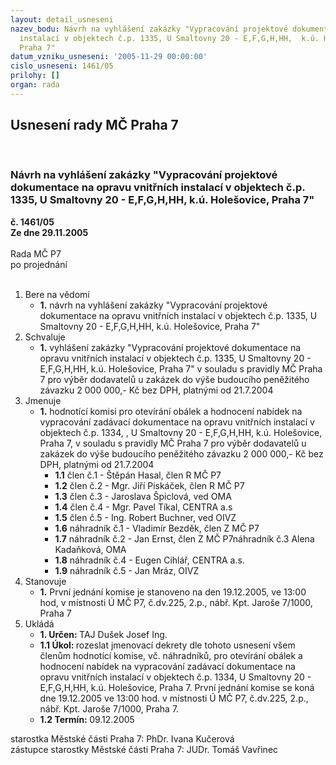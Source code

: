 ```yaml
---
layout: detail_usneseni
nazev_bodu: Návrh na vyhlášení zakázky "Vypracování projektové dokumentace na opravu  vnitřních
  instalací v objektech č.p. 1335, U Smaltovny 20 - E,F,G,H,HH,  k.ú. Holešovice,
  Praha 7"
datum_vzniku_usneseni: '2005-11-29 00:00:00'
cislo_usneseni: 1461/05
prilohy: []
organ: rada
---
```

<div id="ucUsn_pList" class="usn">
	<span><h2>Usnesení rady MČ Praha 7 </h2>
<br></span><div class="standBody">
<span><h3>Návrh na vyhlášení zakázky "Vypracování projektové dokumentace na opravu  vnitřních instalací v objektech č.p. 1335, U Smaltovny 20 - E,F,G,H,HH,  k.ú. Holešovice, Praha 7"</h3></span><div class="center">
		<strong>č. 1461/05</strong><br>
	</div>
<div class="center">
		<strong>Ze dne 29.11.2005</strong><br><br>
	</div>Rada MČ P7<br> po projednání<br><br><ol>
<li>Bere na vědomí<ul><li>
<strong>1.</strong> návrh na vyhlášení zakázky "Vypracování projektové dokumentace na opravu  vnitřních instalací v objektech č.p. 1335, U Smaltovny 20 - E,F,G,H,HH,  k.ú. Holešovice, Praha 7"</li></ul>
</li>
<li>Schvaluje<ul><li>
<strong>1.</strong> vyhlášení zakázky "Vypracování projektové dokumentace na opravu  vnitřních instalací v objektech č.p. 1335, U Smaltovny 20 - E,F,G,H,HH,  k.ú. Holešovice, Praha 7" v souladu  s pravidly MČ Praha 7 pro výběr dodavatelů u zakázek  do výše budoucího peněžitého závazku 2 000 000,- Kč bez DPH, platnými od 21.7.2004</li></ul>
</li>
<li>Jmenuje<ul><li>
<strong>1.</strong> hodnotící  komisi  pro  otevírání  obálek a hodnocení  nabídek na vypracování zadávací dokumentace na opravu  vnitřních instalací v objektech č.p. 1334, , U Smaltovny 20 - E,F,G,H,HH,  k.ú. Holešovice, Praha 7, v souladu  s pravidly MČ Praha 7 pro výběr dodavatelů u zakázek  do výše budoucího peněžitého závazku 2 000 000,- Kč bez DPH, platnými od 21.7.2004<ul>
<li>
<strong>1.1</strong> člen č.1 - Štěpán Hasal, člen R MČ P7</li>
<li>
<strong>1.2</strong> člen č.2 - Mgr. Jiří Piskáček, člen R MČ P7</li>
<li>
<strong>1.3</strong> člen č.3 - Jaroslava Špiclová, ved OMA</li>
<li>
<strong>1.4</strong> člen č.4 - Mgr. Pavel Tíkal, CENTRA a.s</li>
<li>
<strong>1.5</strong> člen č.5 - Ing. Robert Buchner, ved OIVZ</li>
<li>
<strong>1.6</strong> náhradník č.1 - Vladimír Bezděk, člen Z MČ P7</li>
<li>
<strong>1.7</strong> náhradník č.2 - Jan Ernst, člen Z MČ P7náhradník č.3 Alena Kadaňková, OMA</li>
<li>
<strong>1.8</strong> náhradník č.4 - Eugen Cihlář, CENTRA a.s.</li>
<li>
<strong>1.9</strong> náhradník č.5 - Jan Mráz, OIVZ</li>
</ul>
</li></ul>
</li>
<li>Stanovuje<ul><li>
<strong>1.</strong> První jednání komise je stanoveno na den 19.12.2005, ve 13:00 hod, v místnosti  Ú MČ P7, č.dv.225, 2.p., nábř. Kpt. Jaroše 7/1000, Praha 7 </li></ul>
</li>
<li>Ukládá<ul>
<li>
<strong>1. Určen: </strong>TAJ Dušek Josef Ing.</li>
<li>
<strong>1.1 Úkol: </strong>rozeslat jmenovací dekrety dle tohoto  usnesení všem členům hodnotící  komise, vč. náhradníků, pro otevírání obálek a hodnocení  nabídek  na   vypracování zadávací dokumentace na opravu  vnitřních instalací v objektech č.p. 1334, U Smaltovny 20 - E,F,G,H,HH,  k.ú. Holešovice, Praha 7. První jednání komise se koná dne 19.12.2005  ve 13:00 hod. v místnosti  Ú MČ P7, č.dv.225, 2.p., nábř. Kpt. Jaroše 7/1000, Praha 7.  </li>
<li>
<strong>1.2 Termín: </strong>09.12.2005</li>
</ul>
</li>
</ol>starostka Městské části Praha 7: PhDr. Ivana Kučerová<br>zástupce starostky Městské části Praha 7: JUDr. Tomáš Vavřinec 
</div>
</div>